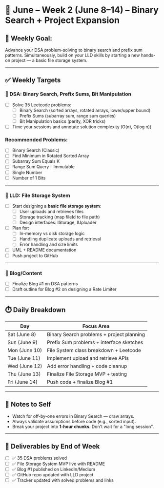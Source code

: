 # 📅 June – Week 2 (June 8–14) – Binary Search + Project Expansion

## 🎯 Weekly Goal:
Advance your DSA problem-solving to binary search and prefix sum patterns. Simultaneously, build on your LLD skills by starting a new hands-on project — a basic file storage system.

---

## ✅ Weekly Targets

### 🔹 DSA: Binary Search, Prefix Sums, Bit Manipulation

- [ ] Solve 35 Leetcode problems:
  - [ ] Binary Search (sorted arrays, rotated arrays, lower/upper bound)
  - [ ] Prefix Sums (subarray sum, range sum queries)
  - [ ] Bit Manipulation basics (parity, XOR tricks)
- [ ] Time your sessions and annotate solution complexity (O(n), O(log n))

### Recommended Problems:
- [ ] Binary Search (Classic)
- [ ] Find Minimum in Rotated Sorted Array
- [ ] Subarray Sum Equals K
- [ ] Range Sum Query – Immutable
- [ ] Single Number
- [ ] Number of 1 Bits

---

### 🔹 LLD: File Storage System

- [ ] Start designing a **basic file storage system**:
  - [ ] User uploads and retrieves files
  - [ ] Storage tracking (map fileId to file path)
  - [ ] Design interfaces: IStorage, IUploader
- [ ] Plan for:
  - [ ] In-memory vs disk storage logic
  - [ ] Handling duplicate uploads and retrieval
  - [ ] Error handling and size limits

- [ ] UML + README documentation
- [ ] Push project to GitHub

---

### 🔹 Blog/Content

- [ ] Finalize Blog #1 on DSA patterns
- [ ] Draft outline for Blog #2 on designing a Rate Limiter

---

## ⏱️ Daily Breakdown

| Day       | Focus Area                                |
|-----------|-------------------------------------------|
| Sat (June 8)   | Binary Search problems + project planning      |
| Sun (June 9)   | Prefix Sum problems + interface sketches       |
| Mon (June 10)  | File System class breakdown + Leetcode         |
| Tue (June 11)  | Implement upload and retrieve APIs             |
| Wed (June 12)  | Add error handling + code cleanup              |
| Thu (June 13)  | Finalize File Storage MVP + testing            |
| Fri (June 14)  | Push code + finalize Blog #1                   |

---

## 🧠 Notes to Self

- Watch for off-by-one errors in Binary Search — draw arrays.
- Always validate assumptions before code (e.g., sorted input).
- Break your project into **1-hour chunks**. Don't wait for a "long session".

---

## 📌 Deliverables by End of Week

- [ ] ✅ 35 DSA problems solved
- [ ] ✅ File Storage System MVP live with README
- [ ] ✅ Blog #1 published on LinkedIn/Medium
- [ ] ✅ GitHub repo updated with LLD project
- [ ] ✅ Tracker updated with solved problems and links
